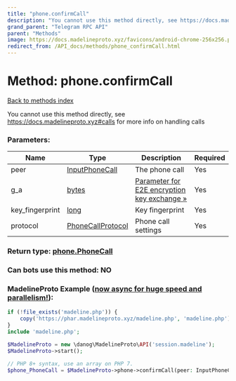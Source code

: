 ```yaml
---
title: "phone.confirmCall"
description: "You cannot use this method directly, see https://docs.madelineproto.xyz#calls for more info on handling calls"
grand_parent: "Telegram RPC API"
parent: "Methods"
image: https://docs.madelineproto.xyz/favicons/android-chrome-256x256.png
redirect_from: /API_docs/methods/phone_confirmCall.html
---
```

# Method: phone.confirmCall
[Back to methods index](index.html)



You cannot use this method directly, see https://docs.madelineproto.xyz#calls for more info on handling calls

### Parameters:

| Name     |    Type       | Description | Required |
|----------|---------------|-------------|----------|
|peer|[InputPhoneCall](/API_docs/types/InputPhoneCall.html) | The phone call | Yes|
|g\_a|[bytes](/API_docs/types/bytes.html) | [Parameter for E2E encryption key exchange »](https://core.telegram.org/api/end-to-end/voice-calls) | Yes|
|key\_fingerprint|[long](/API_docs/types/long.html) | Key fingerprint | Yes|
|protocol|[PhoneCallProtocol](/API_docs/types/PhoneCallProtocol.html) | Phone call settings | Yes|


### Return type: [phone.PhoneCall](/API_docs/types/phone.PhoneCall.html)

### Can bots use this method: **NO**


### MadelineProto Example ([now async for huge speed and parallelism!](https://docs.madelineproto.xyz/docs/ASYNC.html)):


```php
if (!file_exists('madeline.php')) {
    copy('https://phar.madelineproto.xyz/madeline.php', 'madeline.php');
}
include 'madeline.php';

$MadelineProto = new \danog\MadelineProto\API('session.madeline');
$MadelineProto->start();

// PHP 8+ syntax, use an array on PHP 7.
$phone_PhoneCall = $MadelineProto->phone->confirmCall(peer: InputPhoneCall, g_a: 'bytes', key_fingerprint: long, protocol: PhoneCallProtocol, );
```

